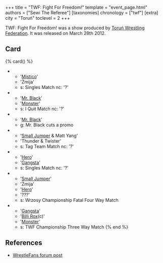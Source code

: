 +++
title = "TWF: Fight For Freedom!"
template = "event_page.html"
authors = ["Sewi The Referee"]
[taxonomies]
chronology = ["twf"]
[extra]
city = "Toruń"
toclevel = 2
+++

TWF: Fight For Freedom! was a show produced by [Toruń Wrestling Federation](@/o/twf.md). It was released on March 28th 2012.

## Card

{% card() %}
- - '[Mistico](@/w/mistico.md)'
  - 'Żmija'
  - s: Singles Match
    nc: '?'
- - '[Mr. Black](@/w/mr-black.md)'
  - '[Monster](@/w/chris-hunter.md)'
  - s: I Quit Match
    nc: '?'
- - '[Mr. Black](@/w/mr-black.md)'
  - g: Mr. Black cuts a promo
- - '[Small Jumper](@/w/small-jumper.md) & Matt Yang'
  - 'Thunder & Twister'
  - s: Tag Team Match
    nc: '?'
- - '[Hero](@/w/pj-blake.md)'
  - '[Gangsta](@/w/gangsta.md)'
  - s: Singles Match
    nc: '?'
- - '[Small Jumper](@/w/small-jumper.md)'
  - 'Żmija'
  - '[Hero](@/w/pj-blake.md)'
  - '???'
  - s: Wrzosy Championship Fatal Four Way Match
- - '[Gangsta](@/w/gangsta.md)'
  - '[Billi Rox](@/w/corin-mear.md)(c)' 
  - '[Monster](@/w/chris-hunter.md)'
  - s: TWF Championship Three Way Match
{% end %}

## References

* [WrestleFans forum post](https://wrestlefans.pl/forum/viewtopic.php?f=59&t=28746)
